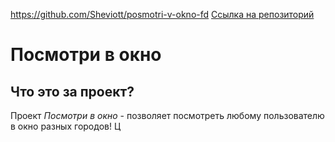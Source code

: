 https://github.com/Sheviott/posmotri-v-okno-fd
[Ссылка на репозиторий](https://github.com/Sheviott/posmotri-v-okno-fd)
# Посмотри в окно

## Что это за проект? 

Проект *Посмотри в окно* - позволяет посмотреть любому пользователю в окно разных городов!
Ц